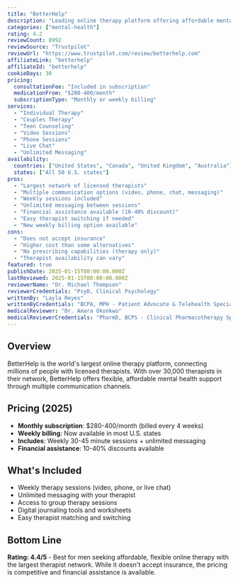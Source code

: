 ```yaml
---
title: "BetterHelp"
description: "Leading online therapy platform offering affordable mental health support with licensed therapists via video, phone, and messaging."
categories: ["mental-health"]
rating: 4.2
reviewCount: 8992
reviewSource: "Trustpilot"
reviewUrl: "https://www.trustpilot.com/review/betterhelp.com"
affiliateLink: "betterhelp"
affiliateId: "betterhelp"
cookieDays: 30
pricing:
  consultationFee: "Included in subscription"
  medicationFrom: "$280-400/month"
  subscriptionType: "Monthly or weekly billing"
services:
  - "Individual Therapy"
  - "Couples Therapy"
  - "Teen Counseling"
  - "Video Sessions"
  - "Phone Sessions"
  - "Live Chat"
  - "Unlimited Messaging"
availability:
  countries: ["United States", "Canada", "United Kingdom", "Australia"]
  states: ["All 50 U.S. states"]
pros:
  - "Largest network of licensed therapists"
  - "Multiple communication options (video, phone, chat, messaging)"
  - "Weekly sessions included"
  - "Unlimited messaging between sessions"
  - "Financial assistance available (10-40% discount)"
  - "Easy therapist switching if needed"
  - "New weekly billing option available"
cons:
  - "Does not accept insurance"
  - "Higher cost than some alternatives"
  - "No prescribing capabilities (therapy only)"
  - "Therapist availability can vary"
featured: true
publishDate: 2025-01-15T00:00:00.000Z
lastReviewed: 2025-01-15T00:00:00.000Z
reviewerName: "Dr. Michael Thompson"
reviewerCredentials: "PsyD, Clinical Psychology"
writtenBy: "Layla Reyes"
writtenByCredentials: "BCPA, MPH - Patient Advocate & Telehealth Specialist"
medicalReviewer: "Dr. Amara Okonkwo"
medicalReviewerCredentials: "PharmD, BCPS - Clinical Pharmacotherapy Specialist"
---
```


## Overview

BetterHelp is the world's largest online therapy platform, connecting millions of people with licensed therapists. With over 30,000 therapists in their network, BetterHelp offers flexible, affordable mental health support through multiple communication channels.

## Pricing (2025)

- **Monthly subscription**: $280-400/month (billed every 4 weeks)
- **Weekly billing**: Now available in most U.S. states
- **Includes**: Weekly 30-45 minute sessions + unlimited messaging
- **Financial assistance**: 10-40% discounts available

## What's Included

- Weekly therapy sessions (video, phone, or live chat)
- Unlimited messaging with your therapist
- Access to group therapy sessions
- Digital journaling tools and worksheets
- Easy therapist matching and switching

## Bottom Line

**Rating: 4.4/5** - Best for men seeking affordable, flexible online therapy with the largest therapist network. While it doesn't accept insurance, the pricing is competitive and financial assistance is available.

